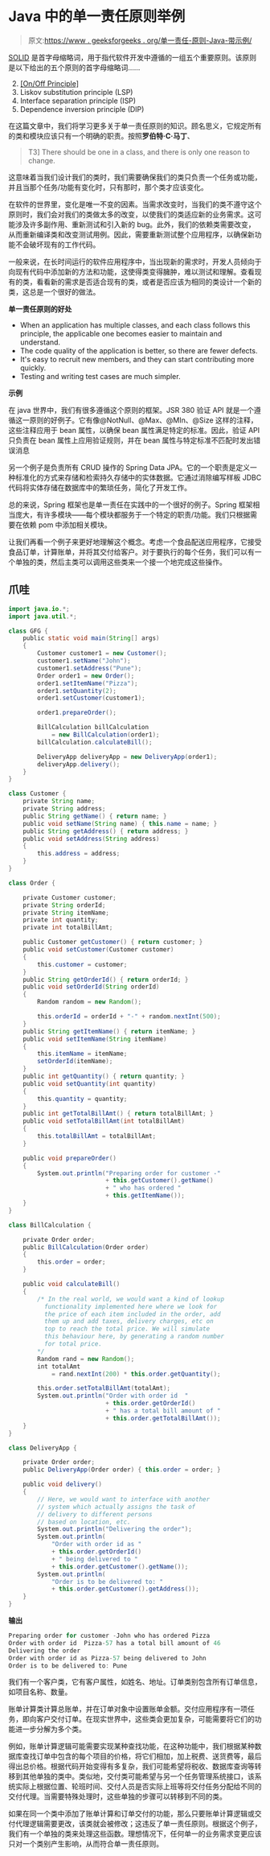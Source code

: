 # Java 中的单一责任原则举例

> 原文:[https://www . geeksforgeeks . org/单一责任-原则-Java-带示例/](https://www.geeksforgeeks.org/single-responsibility-principle-in-java-with-examples/)

[SOLID](https://www.geeksforgeeks.org/solid-principle-in-programming-understand-with-real-life-examples/) 是首字母缩略词，用于指代软件开发中遵循的一组五个重要原则。该原则是以下给出的五个原则的首字母缩略词……

2.  [[On/Off Principle]](https://www.geeksforgeeks.org/open-closed-principle-in-java-with-examples/)
3.  Liskov substitution principle (LSP)
4.  Interface separation principle (ISP)
5.  Dependence inversion principle (DIP)

在这篇文章中，我们将学习更多关于单一责任原则的知识。顾名思义，它规定所有的类和模块应该只有一个明确的职责。按照**罗伯特·C·马丁**、

> T3] There should be one in a class, and there is only one reason to change.

这意味着当我们设计我们的类时，我们需要确保我们的类只负责一个任务或功能，并且当那个任务/功能有变化时，只有那时，那个类才应该变化。

在软件的世界里，变化是唯一不变的因素。当需求改变时，当我们的类不遵守这个原则时，我们会对我们的类做太多的改变，以使我们的类适应新的业务需求。这可能涉及许多副作用、重新测试和引入新的 bug。此外，我们的依赖类需要改变，从而重新编译类和改变测试用例。因此，需要重新测试整个应用程序，以确保新功能不会破坏现有的工作代码。

一般来说，在长时间运行的软件应用程序中，当出现新的需求时，开发人员倾向于向现有代码中添加新的方法和功能，这使得类变得臃肿，难以测试和理解。查看现有的类，看看新的需求是否适合现有的类，或者是否应该为相同的类设计一个新的类，这总是一个很好的做法。

**单一责任原则的好处**

*   When an application has multiple classes, and each class follows this principle, the applicable one becomes easier to maintain and understand.
*   The code quality of the application is better, so there are fewer defects.
*   It's easy to recruit new members, and they can start contributing more quickly.
*   Testing and writing test cases are much simpler.

**示例**

在 java 世界中，我们有很多遵循这个原则的框架。JSR 380 验证 API 就是一个遵循这一原则的好例子。它有像@NotNull、@Max、@MIn、@Size 这样的注释，这些注释应用于 bean 属性，以确保 bean 属性满足特定的标准。因此，验证 API 只负责在 bean 属性上应用验证规则，并在 bean 属性与特定标准不匹配时发出错误消息

另一个例子是负责所有 CRUD 操作的 Spring Data JPA。它的一个职责是定义一种标准化的方式来存储和检索持久存储中的实体数据。它通过消除编写样板 JDBC 代码将实体存储在数据库中的繁琐任务，简化了开发工作。

总的来说，Spring 框架也是单一责任在实践中的一个很好的例子。Spring 框架相当庞大，有许多模块——每个模块都服务于一个特定的职责/功能。我们只根据需要在依赖 pom 中添加相关模块。

让我们再看一个例子来更好地理解这个概念。考虑一个食品配送应用程序，它接受食品订单，计算账单，并将其交付给客户。对于要执行的每个任务，我们可以有一个单独的类，然后主类可以调用这些类来一个接一个地完成这些操作。

## 爪哇

```java
import java.io.*;
import java.util.*;

class GFG {
    public static void main(String[] args)
    {
        Customer customer1 = new Customer();
        customer1.setName("John");
        customer1.setAddress("Pune");
        Order order1 = new Order();
        order1.setItemName("Pizza");
        order1.setQuantity(2);
        order1.setCustomer(customer1);

        order1.prepareOrder();

        BillCalculation billCalculation
            = new BillCalculation(order1);
        billCalculation.calculateBill();

        DeliveryApp deliveryApp = new DeliveryApp(order1);
        deliveryApp.delivery();
    }
}

class Customer {
    private String name;
    private String address;
    public String getName() { return name; }
    public void setName(String name) { this.name = name; }
    public String getAddress() { return address; }
    public void setAddress(String address)
    {
        this.address = address;
    }
}

class Order {

    private Customer customer;
    private String orderId;
    private String itemName;
    private int quantity;
    private int totalBillAmt;

    public Customer getCustomer() { return customer; }
    public void setCustomer(Customer customer)
    {
        this.customer = customer;
    }
    public String getOrderId() { return orderId; }
    public void setOrderId(String orderId)
    {
        Random random = new Random();

        this.orderId = orderId + "-" + random.nextInt(500);
    }
    public String getItemName() { return itemName; }
    public void setItemName(String itemName)
    {
        this.itemName = itemName;
        setOrderId(itemName);
    }
    public int getQuantity() { return quantity; }
    public void setQuantity(int quantity)
    {
        this.quantity = quantity;
    }
    public int getTotalBillAmt() { return totalBillAmt; }
    public void setTotalBillAmt(int totalBillAmt)
    {
        this.totalBillAmt = totalBillAmt;
    }

    public void prepareOrder()
    {
        System.out.println("Preparing order for customer -"
                           + this.getCustomer().getName()
                           + " who has ordered "
                           + this.getItemName());
    }
}

class BillCalculation {

    private Order order;
    public BillCalculation(Order order)
    {
        this.order = order;
    }

    public void calculateBill()
    {
        /* In the real world, we would want a kind of lookup
          functionality implemented here where we look for
          the price of each item included in the order, add
          them up and add taxes, delivery charges, etc on
          top to reach the total price. We will simulate
          this behaviour here, by generating a random number
          for total price.
        */
        Random rand = new Random();
        int totalAmt
            = rand.nextInt(200) * this.order.getQuantity();

        this.order.setTotalBillAmt(totalAmt);
        System.out.println("Order with order id  "
                           + this.order.getOrderId()
                           + " has a total bill amount of "
                           + this.order.getTotalBillAmt());
    }
}

class DeliveryApp {

    private Order order;
    public DeliveryApp(Order order) { this.order = order; }

    public void delivery()
    {
        // Here, we would want to interface with another
        // system which actually assigns the task of
        // delivery to different persons
        // based on location, etc.
        System.out.println("Delivering the order");
        System.out.println(
            "Order with order id as "
            + this.order.getOrderId()
            + " being delivered to "
            + this.order.getCustomer().getName());
        System.out.println(
            "Order is to be delivered to: "
            + this.order.getCustomer().getAddress());
    }
}
```

**输出**

```java
Preparing order for customer -John who has ordered Pizza
Order with order id  Pizza-57 has a total bill amount of 46
Delivering the order
Order with order id as Pizza-57 being delivered to John
Order is to be delivered to: Pune
```

我们有一个客户类，它有客户属性，如姓名、地址。订单类别包含所有订单信息，如项目名称、数量。

账单计算类计算总账单，并在订单对象中设置账单金额。交付应用程序有一项任务，即向客户交付订单。在现实世界中，这些类会更加复杂，可能需要将它们的功能进一步分解为多个类。

例如，账单计算逻辑可能需要实现某种查找功能，在这种功能中，我们根据某种数据库查找订单中包含的每个项目的价格，将它们相加，加上税费、送货费等，最后得出总价格。根据代码开始变得有多复杂，我们可能希望将税收、数据库查询等转移到其他单独的类中。类似地，交付类可能希望与另一个任务管理系统接口，该系统实际上根据位置、轮班时间、交付人员是否实际上班等将交付任务分配给不同的交付代理。当需要特殊处理时，这些单独的步骤可以转移到不同的类。

如果在同一个类中添加了账单计算和订单交付的功能，那么只要账单计算逻辑或交付代理逻辑需要更改，该类就会被修改；这违反了单一责任原则。根据这个例子，我们有一个单独的类来处理这些函数。理想情况下，任何单一的业务需求变更应该只对一个类别产生影响，从而符合单一责任原则。